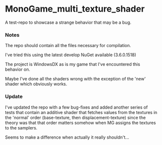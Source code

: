 # MonoGame_multi_texture_shader
A test-repo to showcase a strange behavior that may be a bug.



### Notes

The repo should contain all the files necessary for compilation.

I've tried this using the latest develop NuGet available (3.6.0.1518)

The project is WindowsDX as is my game that I've encountered this behavior on.

Maybe I've done all the shaders wrong with the exception of the 'new' shader which obviously works.

### Update

I've updated the repo with a few bug-fixes and added another series of tests that contain an additive shader that fetches values from the textures in the 'normal' order (base-texture, then displacement-texture) since the theory was that that order matters somehow when MG assigns the textures to the samplers.

Seems to make a difference when actually it really shouldn't...